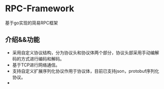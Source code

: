 # RPC-Framework

基于go实现的简易RPC框架

## 介绍&&功能

- 采用自定义协议结构，分为协议头和协议体两个部分，协议头部采用手动编解码的方式进行编码和解码。
- 基于TCP进行网络通信。
- 支持自定义扩展序列化协议作用于协议体，目前已支持json，protobuf序列化协议。
- 
